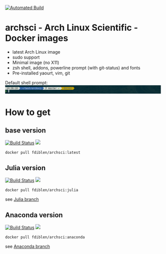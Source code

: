 [![Automated Build](http://img.shields.io/badge/automated-build-green.svg)](https://hub.docker.com/r/fdiblen/archsci/)

# archsci - Arch Linux Scientific - Docker images
- latest Arch Linux image
- sudo support
- Minimal image (no X11)
- zsh shell, addons, powerline prompt (with git-status) and fonts
- Pre-installed yaourt, vim, git

Default shell prompt:
![prompt](https://raw.githubusercontent.com/fdiblen/archsci/master/prompt.png)


# How to get
## base version
[![Build Status](https://travis-ci.org/fdiblen/archsci.svg?branch=master)](https://travis-ci.org/fdiblen/archsci)
[![](https://imagelayers.io/badge/fdiblen/archsci:latest.svg)](https://imagelayers.io/?images=fdiblen/archsci:latest)

```{r, engine='bash', count_lines}
docker pull fdiblen/archsci:latest
```

## Julia version
[![Build Status](https://travis-ci.org/fdiblen/archsci.svg?branch=julia)](https://travis-ci.org/fdiblen/archsci)
[![](https://imagelayers.io/badge/fdiblen/archsci:julia.svg)](https://imagelayers.io/?images=fdiblen/archsci:julia)
```{r, engine='bash', count_lines}
docker pull fdiblen/archsci:julia
```
see [Julia branch]

## Anaconda version
[![Build Status](https://travis-ci.org/fdiblen/archsci.svg?branch=anaconda)](https://travis-ci.org/fdiblen/archsci)
[![](https://imagelayers.io/badge/fdiblen/archsci:anaconda.svg)](https://imagelayers.io/?images=fdiblen/archsci:anaconda)
```{r, engine='bash', count_lines}
docker pull fdiblen/archsci:anaconda
```
see [Anaconda branch]



[Julia branch]: https://github.com/fdiblen/archsci/tree/julia
[Anaconda branch]: https://github.com/fdiblen/archsci/tree/anaconda

